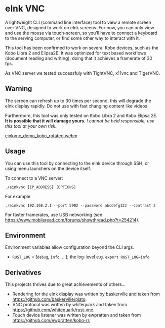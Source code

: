 # eInk VNC

A lightweight CLI (command line interface) tool to view a remote screen over VNC, designed to work on eInk screens.
For now, you can only view and use the mouse via touch-screen, so you'll have to connect a keyboard to the serving computer, 
or find some other way to interact with it.

This tool has been confirmed to work on several Kobo devices, such as the Kobo Libra 2 and Elipsa2E.
It was optimized for text based workflows (document reading and writing), doing that it achieves a framerate of 30 fps.

As VNC server we tested successfuly with TightVNC, x11vnc and TigerVNC.


## Warning

The screen can refresh up to 30 times per second, this will degrade the eInk display rapidly.
Do not use with fast changing content like videos.

Furthermore, this tool was only tested on Kobo Libra 2 and Kobo Elipsa 2E.
**It is possible that it will damage yours.**
*I cannot be held responsible, use this tool at your own risk.*

[einkvnc_demo_kobo_rotated.webm](https://user-images.githubusercontent.com/4356678/184497681-683af36b-e226-47fc-8993-34a5b356edba.webm)

## Usage

You can use this tool by connecting to the eInk device through SSH, or using menu launchers on the device itself.

To connect to a VNC server:

``` shell
./einkvnc [IP_ADDRESS] [OPTIONS]
```

For example:

``` shell
./einkvnc 192.168.2.1 --port 5902 --password abcdefg123 --contrast 2 
```

For faster framerates, use USB networking (see https://www.mobileread.com/forums/showthread.php?t=254214).

## Environment

Environment variables allow configuration beyond the CLI args.

- `RUST_LOG` = [`debug`, `info`, .. ]; the log-level e.g. `export RUST_LOG=info`

## Derivatives

This projects thrives due to great achievements of others... 

- Rendering for the eInk display was written by baskerville and taken from https://github.com/baskerville/plato.
- VNC protocol was written by whitequark and taken from https://github.com/whitequark/rust-vnc.
- Touch device listener was written by ewpratten and taken from https://github.com/ewpratten/kobo-rs
